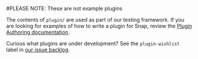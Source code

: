 <!--
http://www.apache.org/licenses/LICENSE-2.0.txt


Copyright 2015 Intel Corporation

Licensed under the Apache License, Version 2.0 (the "License");
you may not use this file except in compliance with the License.
You may obtain a copy of the License at

    http://www.apache.org/licenses/LICENSE-2.0

Unless required by applicable law or agreed to in writing, software
distributed under the License is distributed on an "AS IS" BASIS,
WITHOUT WARRANTIES OR CONDITIONS OF ANY KIND, either express or implied.
See the License for the specific language governing permissions and
limitations under the License.
-->
#PLEASE NOTE: These are not example plugins

The contents of `plugin/` are used as part of our testing framework. If you are looking for examples of how to write a plugin for Snap, review the [Plugin Authoring documentation](/docs/PLUGIN_AUTHORING.md).

Curious what plugins are under development? See the `plugin-wishlist` label in [our issue backlog](https://github.com/micruzz82/snap/labels/plugin-wishlist).

